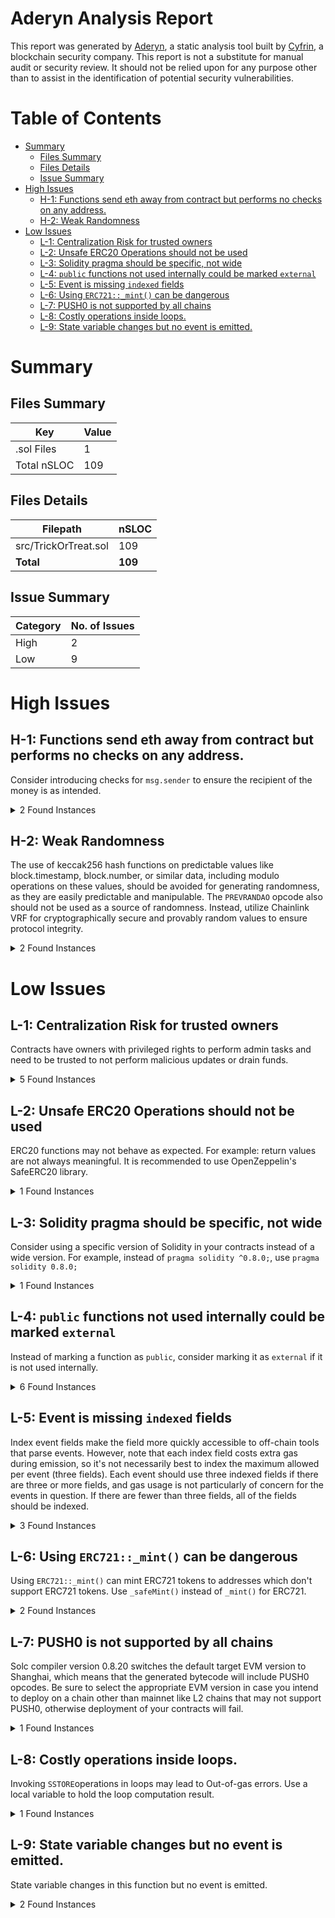 # Aderyn Analysis Report

This report was generated by [Aderyn](https://github.com/Cyfrin/aderyn), a static analysis tool built by [Cyfrin](https://cyfrin.io), a blockchain security company. This report is not a substitute for manual audit or security review. It should not be relied upon for any purpose other than to assist in the identification of potential security vulnerabilities.
# Table of Contents

- [Summary](#summary)
  - [Files Summary](#files-summary)
  - [Files Details](#files-details)
  - [Issue Summary](#issue-summary)
- [High Issues](#high-issues)
  - [H-1: Functions send eth away from contract but performs no checks on any address.](#h-1-functions-send-eth-away-from-contract-but-performs-no-checks-on-any-address)
  - [H-2: Weak Randomness](#h-2-weak-randomness)
- [Low Issues](#low-issues)
  - [L-1: Centralization Risk for trusted owners](#l-1-centralization-risk-for-trusted-owners)
  - [L-2: Unsafe ERC20 Operations should not be used](#l-2-unsafe-erc20-operations-should-not-be-used)
  - [L-3: Solidity pragma should be specific, not wide](#l-3-solidity-pragma-should-be-specific-not-wide)
  - [L-4: `public` functions not used internally could be marked `external`](#l-4-public-functions-not-used-internally-could-be-marked-external)
  - [L-5: Event is missing `indexed` fields](#l-5-event-is-missing-indexed-fields)
  - [L-6: Using `ERC721::_mint()` can be dangerous](#l-6-using-erc721mint-can-be-dangerous)
  - [L-7: PUSH0 is not supported by all chains](#l-7-push0-is-not-supported-by-all-chains)
  - [L-8: Costly operations inside loops.](#l-8-costly-operations-inside-loops)
  - [L-9: State variable changes but no event is emitted.](#l-9-state-variable-changes-but-no-event-is-emitted)


# Summary

## Files Summary

| Key | Value |
| --- | --- |
| .sol Files | 1 |
| Total nSLOC | 109 |


## Files Details

| Filepath | nSLOC |
| --- | --- |
| src/TrickOrTreat.sol | 109 |
| **Total** | **109** |


## Issue Summary

| Category | No. of Issues |
| --- | --- |
| High | 2 |
| Low | 9 |


# High Issues

## H-1: Functions send eth away from contract but performs no checks on any address.

Consider introducing checks for `msg.sender` to ensure the recipient of the money is as intended.

<details><summary>2 Found Instances</summary>


- Found in src/TrickOrTreat.sol [Line: 48](src/TrickOrTreat.sol#L48)

	```solidity
	    function trickOrTreat(string memory _treatName) public payable nonReentrant {
	```

- Found in src/TrickOrTreat.sol [Line: 146](src/TrickOrTreat.sol#L146)

	```solidity
	    function withdrawFees() public onlyOwner {
	```

</details>



## H-2: Weak Randomness

The use of keccak256 hash functions on predictable values like block.timestamp, block.number, or similar data, including modulo operations on these values, should be avoided for generating randomness, as they are easily predictable and manipulable. The `PREVRANDAO` opcode also should not be used as a source of randomness. Instead, utilize Chainlink VRF for cryptographically secure and provably random values to ensure protocol integrity.

<details><summary>2 Found Instances</summary>


- Found in src/TrickOrTreat.sol [Line: 57](src/TrickOrTreat.sol#L57)

	```solidity
	            uint256(keccak256(abi.encodePacked(block.timestamp, msg.sender, nextTokenId, block.prevrandao))) % 1000 + 1;
	```

</details>



# Low Issues

## L-1: Centralization Risk for trusted owners

Contracts have owners with privileged rights to perform admin tasks and need to be trusted to not perform malicious updates or drain funds.

<details><summary>5 Found Instances</summary>


- Found in src/TrickOrTreat.sol [Line: 9](src/TrickOrTreat.sol#L9)

	```solidity
	contract SpookySwap is ERC721URIStorage, Ownable(msg.sender), ReentrancyGuard {
	```

- Found in src/TrickOrTreat.sol [Line: 37](src/TrickOrTreat.sol#L37)

	```solidity
	    function addTreat(string memory _name, uint256 _rate, string memory _metadataURI) public onlyOwner {
	```

- Found in src/TrickOrTreat.sol [Line: 43](src/TrickOrTreat.sol#L43)

	```solidity
	    function setTreatCost(string memory _treatName, uint256 _cost) public onlyOwner {
	```

- Found in src/TrickOrTreat.sol [Line: 146](src/TrickOrTreat.sol#L146)

	```solidity
	    function withdrawFees() public onlyOwner {
	```

- Found in src/TrickOrTreat.sol [Line: 156](src/TrickOrTreat.sol#L156)

	```solidity
	    function changeOwner(address _newOwner) public onlyOwner {
	```

</details>



## L-2: Unsafe ERC20 Operations should not be used

ERC20 functions may not behave as expected. For example: return values are not always meaningful. It is recommended to use OpenZeppelin's SafeERC20 library.

<details><summary>1 Found Instances</summary>


- Found in src/TrickOrTreat.sol [Line: 148](src/TrickOrTreat.sol#L148)

	```solidity
	        payable(owner()).transfer(balance);
	```

</details>



## L-3: Solidity pragma should be specific, not wide

Consider using a specific version of Solidity in your contracts instead of a wide version. For example, instead of `pragma solidity ^0.8.0;`, use `pragma solidity 0.8.0;`

<details><summary>1 Found Instances</summary>


- Found in src/TrickOrTreat.sol [Line: 2](src/TrickOrTreat.sol#L2)

	```solidity
	pragma solidity ^0.8.24;
	```

</details>



## L-4: `public` functions not used internally could be marked `external`

Instead of marking a function as `public`, consider marking it as `external` if it is not used internally.

<details><summary>6 Found Instances</summary>


- Found in src/TrickOrTreat.sol [Line: 43](src/TrickOrTreat.sol#L43)

	```solidity
	    function setTreatCost(string memory _treatName, uint256 _cost) public onlyOwner {
	```

- Found in src/TrickOrTreat.sol [Line: 48](src/TrickOrTreat.sol#L48)

	```solidity
	    function trickOrTreat(string memory _treatName) public payable nonReentrant {
	```

- Found in src/TrickOrTreat.sol [Line: 118](src/TrickOrTreat.sol#L118)

	```solidity
	    function resolveTrick(uint256 tokenId) public payable nonReentrant {
	```

- Found in src/TrickOrTreat.sol [Line: 146](src/TrickOrTreat.sol#L146)

	```solidity
	    function withdrawFees() public onlyOwner {
	```

- Found in src/TrickOrTreat.sol [Line: 152](src/TrickOrTreat.sol#L152)

	```solidity
	    function getTreats() public view returns (string[] memory) {
	```

- Found in src/TrickOrTreat.sol [Line: 156](src/TrickOrTreat.sol#L156)

	```solidity
	    function changeOwner(address _newOwner) public onlyOwner {
	```

</details>



## L-5: Event is missing `indexed` fields

Index event fields make the field more quickly accessible to off-chain tools that parse events. However, note that each index field costs extra gas during emission, so it's not necessarily best to index the maximum allowed per event (three fields). Each event should use three indexed fields if there are three or more fields, and gas usage is not particularly of concern for the events in question. If there are fewer than three fields, all of the fields should be indexed.

<details><summary>3 Found Instances</summary>


- Found in src/TrickOrTreat.sol [Line: 25](src/TrickOrTreat.sol#L25)

	```solidity
	    event TreatAdded(string name, uint256 cost, string metadataURI);
	```

- Found in src/TrickOrTreat.sol [Line: 26](src/TrickOrTreat.sol#L26)

	```solidity
	    event Swapped(address indexed user, string treatName, uint256 tokenId);
	```

- Found in src/TrickOrTreat.sol [Line: 27](src/TrickOrTreat.sol#L27)

	```solidity
	    event FeeWithdrawn(address owner, uint256 amount);
	```

</details>



## L-6: Using `ERC721::_mint()` can be dangerous

Using `ERC721::_mint()` can mint ERC721 tokens to addresses which don't support ERC721 tokens. Use `_safeMint()` instead of `_mint()` for ERC721.

<details><summary>2 Found Instances</summary>


- Found in src/TrickOrTreat.sol [Line: 81](src/TrickOrTreat.sol#L81)

	```solidity
	                _mint(address(this), tokenId);
	```

- Found in src/TrickOrTreat.sol [Line: 110](src/TrickOrTreat.sol#L110)

	```solidity
	        _mint(recipient, tokenId);
	```

</details>



## L-7: PUSH0 is not supported by all chains

Solc compiler version 0.8.20 switches the default target EVM version to Shanghai, which means that the generated bytecode will include PUSH0 opcodes. Be sure to select the appropriate EVM version in case you intend to deploy on a chain other than mainnet like L2 chains that may not support PUSH0, otherwise deployment of your contracts will fail.

<details><summary>1 Found Instances</summary>


- Found in src/TrickOrTreat.sol [Line: 2](src/TrickOrTreat.sol#L2)

	```solidity
	pragma solidity ^0.8.24;
	```

</details>



## L-8: Costly operations inside loops.

Invoking `SSTORE`operations in loops may lead to Out-of-gas errors. Use a local variable to hold the loop computation result.

<details><summary>1 Found Instances</summary>


- Found in src/TrickOrTreat.sol [Line: 32](src/TrickOrTreat.sol#L32)

	```solidity
	        for (uint256 i = 0; i < treats.length; i++) {
	```

</details>



## L-9: State variable changes but no event is emitted.

State variable changes in this function but no event is emitted.

<details><summary>2 Found Instances</summary>


- Found in src/TrickOrTreat.sol [Line: 43](src/TrickOrTreat.sol#L43)

	```solidity
	    function setTreatCost(string memory _treatName, uint256 _cost) public onlyOwner {
	```

- Found in src/TrickOrTreat.sol [Line: 118](src/TrickOrTreat.sol#L118)

	```solidity
	    function resolveTrick(uint256 tokenId) public payable nonReentrant {
	```

</details>



